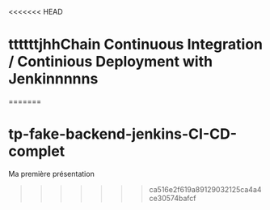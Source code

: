 <<<<<<< HEAD
# ttttttjhhChain Continuous Integration / Continious Deployment with Jenkinnnnns
=======
# tp-fake-backend-jenkins-CI-CD-complet

Ma première présentation
>>>>>>> ca516e2f619a89129032125ca4a4ce30574bafcf
